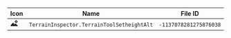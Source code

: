 | Icon | Name | File ID |
| ---  | ---  | ---     |
| ![](TerrainInspector.TerrainToolSetheightAlt.png) | `TerrainInspector.TerrainToolSetheightAlt` | `-1137078281275876038` |
